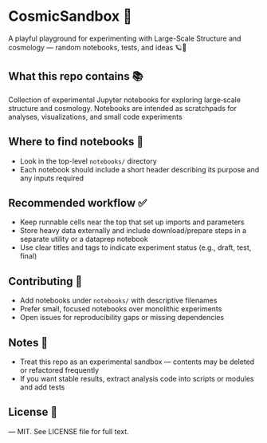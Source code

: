 # CosmicSandbox 🚀
A playful playground for experimenting with Large-Scale Structure and cosmology — random notebooks, tests, and ideas 🪐🧪

## What this repo contains 📚
Collection of experimental Jupyter notebooks for exploring large‑scale structure and cosmology. Notebooks are intended as scratchpads for analyses, visualizations, and small code experiments 

## Where to find notebooks 🔎
- Look in the top-level `notebooks/` directory 
- Each notebook should include a short header describing its purpose and any inputs required 

## Recommended workflow ✅
- Keep runnable cells near the top that set up imports and parameters 
- Store heavy data externally and include download/prepare steps in a separate utility or a dataprep notebook 
- Use clear titles and tags to indicate experiment status (e.g., draft, test, final) 

## Contributing 🤝
- Add notebooks under `notebooks/` with descriptive filenames 
- Prefer small, focused notebooks over monolithic experiments   
- Open issues for reproducibility gaps or missing dependencies 

## Notes 📝
- Treat this repo as an experimental sandbox — contents may be deleted or refactored frequently 
- If you want stable results, extract analysis code into scripts or modules and add tests 

## License 📜
— MIT. See LICENSE file for full text.